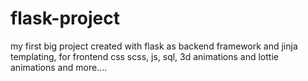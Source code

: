 # flask-project
my first big project created with flask as backend framework and jinja templating, for frontend css scss, js, sql, 3d animations and lottie animations and more....
